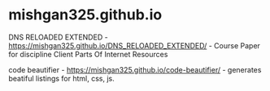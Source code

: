 # mishgan325.github.io

DNS RELOADED EXTENDED - https://mishgan325.github.io/DNS_RELOADED_EXTENDED/ - Course Paper for discipline Client Parts Of Internet Resources

code beautifier - https://mishgan325.github.io/code-beautifier/ - generates beatiful listings for html, css, js.
